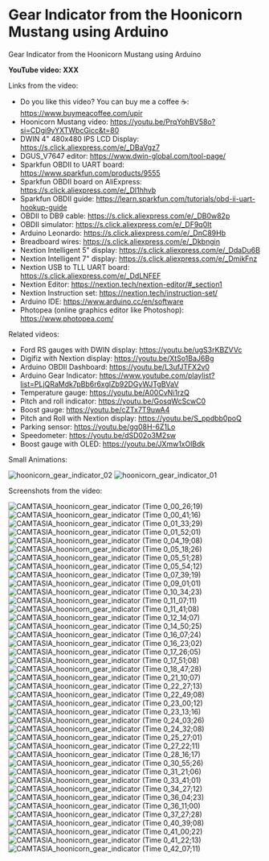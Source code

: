 # Gear Indicator from the Hoonicorn Mustang using Arduino
Gear Indicator from the Hoonicorn Mustang using Arduino


**YouTube video: XXX**


Links from the video:
- Do you like this video? You can buy me a coffee ☕: https://www.buymeacoffee.com/upir
- Hoonicorn Mustang video: https://youtu.be/PrqYohBV58o?si=CDgi9yYXTWbcGicc&t=80
- DWIN 4" 480x480 IPS LCD Display: https://s.click.aliexpress.com/e/_DBaVgz7
- DGUS_V7647 editor: https://www.dwin-global.com/tool-page/
- Sparkfun OBDII to UART board: https://www.sparkfun.com/products/9555
- Sparkfun OBDII board on AliExpress: https://s.click.aliexpress.com/e/_Dl1hhvb
- Sparkfun OBDII guide: https://learn.sparkfun.com/tutorials/obd-ii-uart-hookup-guide
- OBDII to DB9 cable: https://s.click.aliexpress.com/e/_DB0w82p
- OBDII simulator: https://s.click.aliexpress.com/e/_DF9q0It
- Arduino Leonardo: https://s.click.aliexpress.com/e/_DnC89Hb
- Breadboard wires: https://s.click.aliexpress.com/e/_Dkbngin
- Nextion Intelligent 5" display: https://s.click.aliexpress.com/e/_DdaDu6B
- Nextion Intelligent 7" display: https://s.click.aliexpress.com/e/_DmikFnz
- Nextion USB to TLL UART board: https://s.click.aliexpress.com/e/_DdLNFEF
- Nextion Editor: https://nextion.tech/nextion-editor/#_section1
- Nextion Instruction set: https://nextion.tech/instruction-set/
- Arduino IDE: https://www.arduino.cc/en/software
- Photopea (online graphics editor like Photoshop): https://www.photopea.com/

Related videos:
- Ford RS gauges with DWIN display: https://youtu.be/ugS3rKBZVVc
- Digifiz with Nextion display: https://youtu.be/XtSo1BaJ6Bg
- Arduino OBDII Dashboard: https://youtu.be/L3ufJTFX2v0
- Arduino Gear Indicator: https://www.youtube.com/playlist?list=PLjQRaMdk7pBb6r6xglZb92DGyWJTgBVaV
- Temperature gauge: https://youtu.be/A00CvNi1rzQ
- Pitch and roll indicator: https://youtu.be/GosqWcScwC0
- Boost gauge: https://youtu.be/cZTx7T9uwA4
- Pitch and Roll with Nextion display: https://youtu.be/S_ppdbb0poQ
- Parking sensor: https://youtu.be/gg08H-6Z1Lo
- Speedometer: https://youtu.be/dSD02o3M2sw
- Boost gauge with OLED: https://youtu.be/JXmw1xOlBdk


Small Animations:

![hoonicorn_gear_indicator_02](https://github.com/user-attachments/assets/162b0ec3-8031-482e-9f3a-f8f235f290b6)
![hoonicorn_gear_indicator_01](https://github.com/user-attachments/assets/e85e9450-e67d-48ac-8344-9a4f33a0edf2)



Screenshots from the video:

![CAMTASIA_hoonicorn_gear_indicator (Time 0_00_26;19)](https://github.com/user-attachments/assets/dbe419d8-91d4-499c-a8ab-b69c83287af6)
![CAMTASIA_hoonicorn_gear_indicator (Time 0_00_41;16)](https://github.com/user-attachments/assets/0886f26c-4505-4c15-a1d8-ddd73367e6cf)
![CAMTASIA_hoonicorn_gear_indicator (Time 0_01_33;29)](https://github.com/user-attachments/assets/99179121-5009-4380-a208-7b6337071035)
![CAMTASIA_hoonicorn_gear_indicator (Time 0_01_52;01)](https://github.com/user-attachments/assets/2bc466d6-6416-4aca-a6ff-0a845e794d3f)
![CAMTASIA_hoonicorn_gear_indicator (Time 0_04_19;08)](https://github.com/user-attachments/assets/2d0aa7c7-5047-4af7-8d39-da98ece6ffec)
![CAMTASIA_hoonicorn_gear_indicator (Time 0_05_18;26)](https://github.com/user-attachments/assets/11ffb045-7108-43fa-9041-6c7109dc95c7)
![CAMTASIA_hoonicorn_gear_indicator (Time 0_05_51;28)](https://github.com/user-attachments/assets/342ee4e2-19c4-4067-8fc3-5d50d56000e1)
![CAMTASIA_hoonicorn_gear_indicator (Time 0_05_54;12)](https://github.com/user-attachments/assets/06d53a02-9cc0-460a-8c22-0be8c4d905f9)
![CAMTASIA_hoonicorn_gear_indicator (Time 0_07_39;19)](https://github.com/user-attachments/assets/dc99bbce-66ac-466f-8e65-db176435cbd6)
![CAMTASIA_hoonicorn_gear_indicator (Time 0_09_01;01)](https://github.com/user-attachments/assets/125199cc-78f0-4b97-8d25-506b616c08b6)
![CAMTASIA_hoonicorn_gear_indicator (Time 0_10_34;23)](https://github.com/user-attachments/assets/10faf402-6dea-4d9b-aeab-16932e4d9e30)
![CAMTASIA_hoonicorn_gear_indicator (Time 0_11_07;11)](https://github.com/user-attachments/assets/d6862584-db92-43e9-9c0b-f51467227250)
![CAMTASIA_hoonicorn_gear_indicator (Time 0_11_41;08)](https://github.com/user-attachments/assets/8f6c6c4a-3aa5-479a-bfed-4f8e2190f1b5)
![CAMTASIA_hoonicorn_gear_indicator (Time 0_12_14;07)](https://github.com/user-attachments/assets/b63d82d9-cebf-4c4a-b3ae-7076948564ad)
![CAMTASIA_hoonicorn_gear_indicator (Time 0_14_50;25)](https://github.com/user-attachments/assets/72014c2b-ac80-4974-b38c-005ab17c949d)
![CAMTASIA_hoonicorn_gear_indicator (Time 0_16_07;24)](https://github.com/user-attachments/assets/b95678c6-2e7e-4032-8df2-18b396edd4f8)
![CAMTASIA_hoonicorn_gear_indicator (Time 0_16_23;02)](https://github.com/user-attachments/assets/f9bac3f8-bc38-4669-b76c-559ee5577efb)
![CAMTASIA_hoonicorn_gear_indicator (Time 0_17_26;05)](https://github.com/user-attachments/assets/a20232ef-26f0-4ef2-ba28-653ff2f91b54)
![CAMTASIA_hoonicorn_gear_indicator (Time 0_17_51;08)](https://github.com/user-attachments/assets/bc6d076e-2500-4421-8643-2114e6c12135)
![CAMTASIA_hoonicorn_gear_indicator (Time 0_18_47;28)](https://github.com/user-attachments/assets/d461a343-9200-4b2a-9093-62169214dfc5)
![CAMTASIA_hoonicorn_gear_indicator (Time 0_21_10;07)](https://github.com/user-attachments/assets/315e8b44-06ff-4d55-808a-3879790bbd8c)
![CAMTASIA_hoonicorn_gear_indicator (Time 0_22_27;13)](https://github.com/user-attachments/assets/907522a1-a69a-4736-be1c-3789ee216131)
![CAMTASIA_hoonicorn_gear_indicator (Time 0_22_49;08)](https://github.com/user-attachments/assets/91f6d25b-bda0-4e1a-baec-fbf9f545d900)
![CAMTASIA_hoonicorn_gear_indicator (Time 0_23_00;12)](https://github.com/user-attachments/assets/1641fc4b-1328-4801-9570-c8e444c16d57)
![CAMTASIA_hoonicorn_gear_indicator (Time 0_23_13;16)](https://github.com/user-attachments/assets/1a0600a8-200d-499c-9081-3dffbe99203a)
![CAMTASIA_hoonicorn_gear_indicator (Time 0_24_03;26)](https://github.com/user-attachments/assets/04154b79-c64f-4a28-80ec-62f968736bb7)
![CAMTASIA_hoonicorn_gear_indicator (Time 0_24_32;08)](https://github.com/user-attachments/assets/fb038c2b-ab33-45c6-ab75-07211bd0a07d)
![CAMTASIA_hoonicorn_gear_indicator (Time 0_25_27;01)](https://github.com/user-attachments/assets/c19a0e60-5c1a-4874-9889-c2423a888f0f)
![CAMTASIA_hoonicorn_gear_indicator (Time 0_27_22;11)](https://github.com/user-attachments/assets/8f507c68-4f6c-4daf-9f67-5eb754fb5400)
![CAMTASIA_hoonicorn_gear_indicator (Time 0_28_16;17)](https://github.com/user-attachments/assets/d2ef9f7a-ff57-44f4-8cf6-7c603ec9cae0)
![CAMTASIA_hoonicorn_gear_indicator (Time 0_30_55;26)](https://github.com/user-attachments/assets/47793799-bc45-47b4-b18f-8d997d677c61)
![CAMTASIA_hoonicorn_gear_indicator (Time 0_31_21;06)](https://github.com/user-attachments/assets/d9dc75fb-374b-4b23-9ffe-bd7cf91600e1)
![CAMTASIA_hoonicorn_gear_indicator (Time 0_33_41;01)](https://github.com/user-attachments/assets/73451451-f6d8-481e-922c-4cab16edd56c)
![CAMTASIA_hoonicorn_gear_indicator (Time 0_34_27;12)](https://github.com/user-attachments/assets/d8c9d66e-a432-4734-a557-c8f2a475a922)
![CAMTASIA_hoonicorn_gear_indicator (Time 0_36_04;23)](https://github.com/user-attachments/assets/69a83921-ea95-47fa-af4c-33609b5236cd)
![CAMTASIA_hoonicorn_gear_indicator (Time 0_36_11;00)](https://github.com/user-attachments/assets/4f6f52c2-fce3-4f3b-8c5d-c7a4706cde74)
![CAMTASIA_hoonicorn_gear_indicator (Time 0_37_27;28)](https://github.com/user-attachments/assets/97ad0f67-3a13-4dd1-98e4-acddb13e4641)
![CAMTASIA_hoonicorn_gear_indicator (Time 0_40_39;08)](https://github.com/user-attachments/assets/469fb039-5062-4f42-ad2f-315332006356)
![CAMTASIA_hoonicorn_gear_indicator (Time 0_41_00;22)](https://github.com/user-attachments/assets/653fe587-e621-41a3-b13f-d4dd2ccc663e)
![CAMTASIA_hoonicorn_gear_indicator (Time 0_41_22;13)](https://github.com/user-attachments/assets/011fa294-f923-4e67-a036-45d1e7ab2b09)
![CAMTASIA_hoonicorn_gear_indicator (Time 0_42_07;11)](https://github.com/user-attachments/assets/cb8ae0d9-98c4-40db-b1ee-3f3e647ebdbf)

